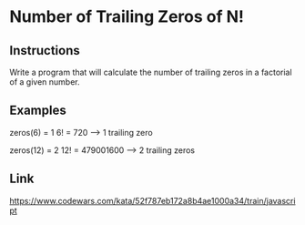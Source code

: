 # Number of Trailing Zeros of N!

## Instructions

Write a program that will calculate the number of trailing zeros in a factorial of a given number.

## Examples

zeros(6) = 1
6! = 720 --> 1 trailing zero

zeros(12) = 2
12! = 479001600 --> 2 trailing zeros

## Link

<https://www.codewars.com/kata/52f787eb172a8b4ae1000a34/train/javascript>
